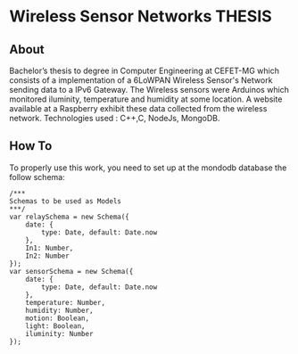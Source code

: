 # Wireless Sensor Networks THESIS
## About
Bachelor’s thesis to degree in Computer Engineering at CEFET-MG which consists of a implementation of a 6LoWPAN Wireless Sensor's Network sending data to a IPv6 Gateway. The Wireless sensors were Arduinos which monitored iluminity, temperature and humidity at some location. A website available at a Raspberry exhibit these data collected from the wireless network. Technologies used : C++,C, NodeJs, MongoDB.
## How To
To properly use this work, you need to set up at the mondodb database the follow schema:
```
/***
Schemas to be used as Models
***/
var relaySchema = new Schema({
    date: {
        type: Date, default: Date.now
    },
    In1: Number,
    In2: Number
});
var sensorSchema = new Schema({
    date: {
        type: Date, default: Date.now
    },
    temperature: Number,
    humidity: Number,
    motion: Boolean,
    light: Boolean,
    iluminity: Number
});
```

